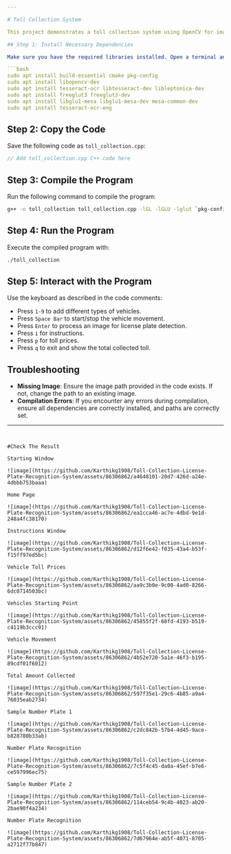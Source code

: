 ```yaml
---

# Toll Collection System

This project demonstrates a toll collection system using OpenCV for image processing, Tesseract for OCR, and FreeGLUT for OpenGL rendering.

## Step 1: Install Necessary Dependencies

Make sure you have the required libraries installed. Open a terminal and run the following commands:

```bash
sudo apt install build-essential cmake pkg-config
sudo apt install libopencv-dev
sudo apt install tesseract-ocr libtesseract-dev libleptonica-dev
sudo apt install freeglut3 freeglut3-dev
sudo apt install libglu1-mesa libglu1-mesa-dev mesa-common-dev
sudo apt install tesseract-ocr-eng
```

## Step 2: Copy the Code

Save the following code as `toll_collection.cpp`:

```cpp
// Add toll_collection.cpp C++ code here
```

## Step 3: Compile the Program

Run the following command to compile the program:

```bash
g++ -o toll_collection toll_collection.cpp -lGL -lGLU -lglut `pkg-config --cflags --libs opencv4` -ltesseract -llept
```

## Step 4: Run the Program

Execute the compiled program with:

```bash
./toll_collection
```

## Step 5: Interact with the Program

Use the keyboard as described in the code comments:

- Press `1-9` to add different types of vehicles.
- Press `Space Bar` to start/stop the vehicle movement.
- Press `Enter` to process an image for license plate detection.
- Press `i` for instructions.
- Press `p` for toll prices.
- Press `q` to exit and show the total collected toll.

## Troubleshooting

- **Missing Image**: Ensure the image path provided in the code exists. If not, change the path to an existing image.
- **Compilation Errors**: If you encounter any errors during compilation, ensure all dependencies are correctly installed, and paths are correctly set.

---
```


#Check The Result

Starting Window

![image](https://github.com/Karthikg1908/Toll-Collection-License-Plate-Recognition-System/assets/86306862/a4648101-20d7-426d-a24e-4dbbb753baaa)

Home Page

![image](https://github.com/Karthikg1908/Toll-Collection-License-Plate-Recognition-System/assets/86306862/ea1cca46-ac7e-4dbd-9e1d-248a4fc38170)

Instructions Window

![image](https://github.com/Karthikg1908/Toll-Collection-License-Plate-Recognition-System/assets/86306862/d12f6e42-f035-43a4-b53f-f15ff97ed5bc)

Vehicle Toll Prices

![image](https://github.com/Karthikg1908/Toll-Collection-License-Plate-Recognition-System/assets/86306862/aa9c3b0e-9c00-4ad0-8266-6dc0714503bc)

Vehicles Starting Point

![image](https://github.com/Karthikg1908/Toll-Collection-License-Plate-Recognition-System/assets/86306862/45855f2f-68fd-4193-b519-c4119b3ccc91)

Vehicle Movement 

![image](https://github.com/Karthikg1908/Toll-Collection-License-Plate-Recognition-System/assets/86306862/4b52e720-5a1e-46f3-b195-89cdf01f6012)

Total Amount Collected

![image](https://github.com/Karthikg1908/Toll-Collection-License-Plate-Recognition-System/assets/86306862/597f35e1-29c6-4b85-a9a4-76035eab2734)

Sample Number Plate 1

![image](https://github.com/Karthikg1908/Toll-Collection-License-Plate-Recognition-System/assets/86306862/c2dc842b-57b4-4d45-9ace-b828780b33ab)

Number Plate Recognition

![image](https://github.com/Karthikg1908/Toll-Collection-License-Plate-Recognition-System/assets/86306862/7c5f4c45-da0a-45ef-b7e6-ce597996ec75)

Sample Number Plate 2

![image](https://github.com/Karthikg1908/Toll-Collection-License-Plate-Recognition-System/assets/86306862/114ceb54-9c4b-4023-ab20-2bae90f4a234)

Number Plate Recognition

![image](https://github.com/Karthikg1908/Toll-Collection-License-Plate-Recognition-System/assets/86306862/7d67964e-ab5f-4071-8705-a2712f77b847)
